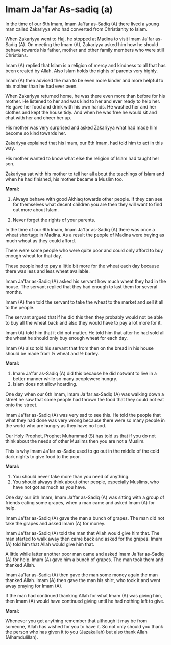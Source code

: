 Imam Ja'far As-sadiq (a)
========================

In the time of our 6th Imam, Imam Ja'far as-Sadiq (A) there lived a
young man called Zakariyya who had converted from Christianity to
Islam.

When Zakariyya went to Haj, he stopped at Madina to visit Imam Ja'far
as-Sadiq (A). On meeting the Imam (A), Zakariyya asked him how he should
behave towards his father, mother and other family members who were
still Christians.

Imam (A) replied that Islam is a religion of mercy and kindness to all
that has been created by Allah. Also Islam holds the rights of parents
very highly.

Imam (A) then advised the man to be even more kinder and more helpful
to his mother than he had ever been.

When Zakariyya returned home, he was there even more than before for
his mother. He listened to her and was kind to her and ever ready to
help her. He gave her food and drink with his own hands. He washed her
and her clothes and kept the house tidy. And when he was free he would
sit and chat with her and cheer her up.

His mother was very surprised and asked Zakariyya what had made him
become so kind towards her.

Zakariyya explained that his Imam, our 6th Imam, had told him to act in
this way.

His mother wanted to know what else the religion of Islam had taught
her son.

Zakariyya sat with his mother to tell her all about the teachings of
Islam and when he had finished, his mother became a Muslim too.

**Moral:**

1. Always behave with good Akhlaq towards other people. If they can see
for themselves what decent children you are then they will want to find
out more about Islam.

2. Never forget the rights of your parents.

In the time of our 6th Imam, Imam Ja'far as-Sadiq (A) there was once a
wheat shortage in Madina. As a result the people of Madina were buying
as much wheat as they could afford.

There were some people who were quite poor and could only afford to buy
enough wheat for that day.

These people had to pay a little bit more for the wheat each day
because there was less and less wheat available.

Imam Ja'far as-Sadiq (A) asked his servant how much wheat they had in
the house. The servant replied that they had enough to last them for
several months.

Imam (A) then told the servant to take the wheat to the market and sell
it all to the people.

The servant argued that if he did this then they probably would not be
able to buy all the wheat back and also they would have to pay a lot
more for it.

Imam (A) told him that it did not matter. He told him that after he had
sold all the wheat he should only buy enough wheat for each day.

Imam (A) also told his servant that from then on the bread in his house
should be made from ½ wheat and ½ barley.

**Moral:**

1. Imam Ja'far as-Sadiq (A) did this because he did notwant to live in
a better manner while so many peoplewere hungry.
2. Islam does not allow hoarding.

One day when our 6th Imam, Imam Ja'far as-Sadiq (A) was walking down a
street he saw that some people had thrown the food that they could not
eat onto the street.

Imam Ja'far as-Sadiq (A) was very sad to see this. He told the people
that what they had done was very wrong because there were so many people
in the world who are hungry as they have no food.

Our Holy Prophet, Prophet Muhammad (S) has told us that if you do not
think about the needs of other Muslims then you are not a Muslim.

This is why Imam Ja'far as-Sadiq used to go out in the middle of the
cold dark nights to give food to the poor.

**Moral:**

1. You should never take more than you need of anything.
2. You should always think about other people, especially Muslims, who
have not got as much as you have.

One day our 6th Imam, Imam Ja'far as-Sadiq (A) was sitting with a group
of friends eating some grapes, when a man came and asked Imam (A) for
help.

Imam Ja'far as-Sadiq (A) gave the man a bunch of grapes. The man did
not take the grapes and asked Imam (A) for money.

Imam Ja'far as-Sadiq (A) told the man that Allah would give him that.
The man started to walk away then came back and asked for the grapes.
Imam (A) told him that Allah would give him that.

A little while latter another poor man came and asked Imam Ja'far
as-Sadiq (A) for help. Imam (A) gave him a bunch of grapes. The man took
them and thanked Allah.

Imam Ja'far as-Sadiq (A) then gave the man some money again the man
thanked Allah. Imam (A) then gave the man his shirt, who took it and
went away praying for Imam (A).

If the man had continued thanking Allah for what Imam (A) was giving
him, then Imam (A) would have continued giving until he had nothing left
to give.

**Moral:**

Whenever you get anything remember that although it may be from
someone, Allah has wished for you to have it. So not only should you
thank the person who has given it to you (Jazakallah) but also thank
Allah (Alhamdulillah).


